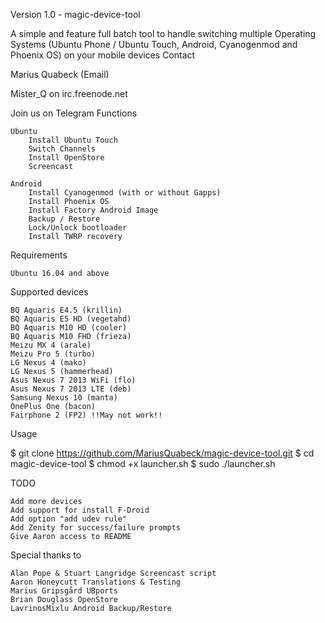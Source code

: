 Version 1.0 - magic-device-tool

A simple and feature full batch tool to handle switching multiple Operating Systems (Ubuntu Phone / Ubuntu Touch, Android, Cyanogenmod and Phoenix OS) on your mobile devices
Contact

Marius Quabeck (Email)

Mister_Q on irc.freenode.net

Join us on Telegram
Functions

    Ubuntu
        Install Ubuntu Touch
        Switch Channels
        Install OpenStore
        Screencast

    Android
        Install Cyanogenmod (with or without Gapps)
        Install Phoenix OS
        Install Factory Android Image
        Backup / Restore
        Lock/Unlock bootloader
        Install TWRP recovery

Requirements

    Ubuntu 16.04 and above

Supported devices

    BQ Aquaris E4.5 (krillin)
    BQ Aquaris E5 HD (vegetahd)
    BQ Aquaris M10 HD (cooler)
    BQ Aquaris M10 FHD (frieza)
    Meizu MX 4 (arale)
    Meizu Pro 5 (turbo)
    LG Nexus 4 (mako)
    LG Nexus 5 (hammerhead)
    Asus Nexus 7 2013 WiFi (flo)
    Asus Nexus 7 2013 LTE (deb)
    Samsung Nexus 10 (manta)
    OnePlus One (bacon)
    Fairphone 2 (FP2) !!May not work!!

Usage

$ git clone https://github.com/MariusQuabeck/magic-device-tool.git
$ cd magic-device-tool
$ chmod +x launcher.sh
$ sudo ./launcher.sh

TODO

    Add more devices
    Add support for install F-Droid
    Add option "add udev rule"
    Add Zenity for success/failure prompts
    Give Aaron access to README

Special thanks to

    Alan Pope & Stuart Langridge Screencast script
    Aaron Honeycutt Translations & Testing
    Marius Gripsgård UBports
    Brian Douglass OpenStore
    LavrinosMixlu Android Backup/Restore
